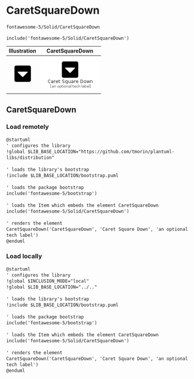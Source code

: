 # CaretSquareDown


```text
fontawesome-5/Solid/CaretSquareDown
```

```text
include('fontawesome-5/Solid/CaretSquareDown')
```



| Illustration | CaretSquareDown |
| :---: | :---: |
| ![illustration for Illustration](../../fontawesome-5/Solid/CaretSquareDown.png) | ![illustration for CaretSquareDown](../../fontawesome-5/Solid/CaretSquareDown.Local.png) |




## CaretSquareDown

### Load remotely
```plantuml
@startuml
' configures the library
!global $LIB_BASE_LOCATION="https://github.com/tmorin/plantuml-libs/distribution"

' loads the library's bootstrap
!include $LIB_BASE_LOCATION/bootstrap.puml

' loads the package bootstrap
include('fontawesome-5/bootstrap')

' loads the Item which embeds the element CaretSquareDown
include('fontawesome-5/Solid/CaretSquareDown')

' renders the element
CaretSquareDown('CaretSquareDown', 'Caret Square Down', 'an optional tech label')
@enduml
```

### Load locally
```plantuml
@startuml
' configures the library
!global $INCLUSION_MODE="local"
!global $LIB_BASE_LOCATION="../.."

' loads the library's bootstrap
!include $LIB_BASE_LOCATION/bootstrap.puml

' loads the package bootstrap
include('fontawesome-5/bootstrap')

' loads the Item which embeds the element CaretSquareDown
include('fontawesome-5/Solid/CaretSquareDown')

' renders the element
CaretSquareDown('CaretSquareDown', 'Caret Square Down', 'an optional tech label')
@enduml
```

